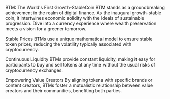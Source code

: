 BTM: The World's First Growth-StableCoin
BTM stands as a groundbreaking achievement in the realm of digital finance. As the inaugural growth-stable coin, it intertwines economic solidity with the ideals of sustainable progression. Dive into a currency experience where wealth preservation meets a vision for a greener tomorrow.

Stable Prices
BTMs use a unique mathematical model to ensure stable token prices,
reducing the volatility typically associated with cryptocurrency.

Continuous Liquidity
BTMs provide constant liquidity,
making it easy for participants to buy and sell tokens at any time without the usual risks of cryptocurrency exchanges.

Empowering Value Creators
By aligning tokens with specific brands or content creators,
BTMs foster a mutualistic relationship between value creators and their communities, benefiting both parties.
